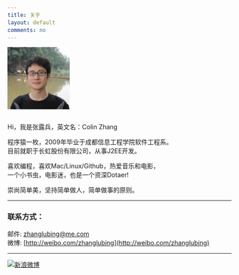 ```yaml
---
title: 关于
layout: default
comments: no
---
```


<img src="/resources/images/zhanglubing.jpg" alt="zhanglubing" style="margin-bottom:12px;"/>

Hi，我是张露兵，英文名：Colin Zhang

程序猿一枚，2009年毕业于成都信息工程学院软件工程系。  
目前就职于长虹股份有限公司，从事J2EE开发。

喜欢编程，喜欢Mac/Linux/Github，热爱音乐和电影，  
一个小书虫，电影迷，也是一个资深Dotaer!

崇尚简单美，坚持简单做人，简单做事的原则。

----

### 联系方式：        

邮件: [zhanglubing@me.com](mailto:<张露兵>zhangluibng@me.com)  
微博: [http://weibo.com/zhanglubing](http://weibo.com/zhanglubing)  

----

[![新浪微博](http://service.t.sina.com.cn/widget/qmd/1648698841/a6902c2e/5.png)](http://weibo.com/zhanglubing)
